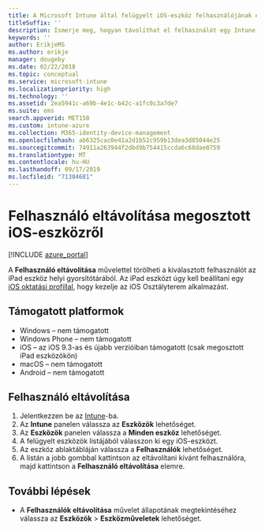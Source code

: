 ```yaml
---
title: A Microsoft Intune által felügyelt iOS-eszköz felhasználójának eltávolítása
titleSuffix: ''
description: Ismerje meg, hogyan távolíthat el felhasználót egy Intune által felügyelt, megosztott iOS-eszközről.
keywords: ''
author: ErikjeMS
ms.author: erikje
manager: dougeby
ms.date: 02/22/2018
ms.topic: conceptual
ms.service: microsoft-intune
ms.localizationpriority: high
ms.technology: ''
ms.assetid: 2ea5941c-a69b-4e1c-b42c-a1fc0c3a7de7
ms.suite: ems
search.appverid: MET150
ms.custom: intune-azure
ms.collection: M365-identity-device-management
ms.openlocfilehash: ab6325cac0e41a2d1b52c959b13dea3d85044e25
ms.sourcegitcommit: 74911a263944f2dbd9b754415ccda6c68dae0759
ms.translationtype: MT
ms.contentlocale: hu-HU
ms.lasthandoff: 09/17/2019
ms.locfileid: "71304681"
---
```

# <a name="remove-a-user-from-a-shared-ios-device"></a>Felhasználó eltávolítása megosztott iOS-eszközről


[!INCLUDE [azure_portal](./includes/azure_portal.md)]

A **Felhasználó eltávolítása** művelettel törölheti a kiválasztott felhasználót az iPad eszköz helyi gyorsítótárából. Az iPad eszközt úgy kell beállítani egy [iOS oktatási profillal](education-settings-configure-ios.md), hogy kezelje az iOS Osztályterem alkalmazást. 

## <a name="supported-platforms"></a>Támogatott platformok

- Windows – nem támogatott
- Windows Phone – nem támogatott
- iOS – az iOS 9.3-as és újabb verzióiban támogatott (csak megosztott iPad eszközökön)
- macOS – nem támogatott
- Android – nem támogatott

## <a name="remove-a-user"></a>Felhasználó eltávolítása

1. Jelentkezzen be az [Intune](https://go.microsoft.com/fwlink/?linkid=2090973)-ba.
3. Az **Intune** panelen válassza az **Eszközök** lehetőséget.
4. Az **Eszközök** panelen válassza a **Minden eszköz** lehetőséget.
5. A felügyelt eszközök listájából válasszon ki egy iOS-eszközt.
6. Az eszköz ablaktábláján válassza a **Felhasználók** lehetőséget.
7. A listán a jobb gombbal kattintson az eltávolítani kívánt felhasználóra, majd kattintson a **Felhasználó eltávolítása** elemre.

## <a name="next-steps"></a>További lépések

- A **Felhasználók eltávolítása** művelet állapotának megtekintéséhez válassza az **Eszközök** > **Eszközműveletek** lehetőséget.
